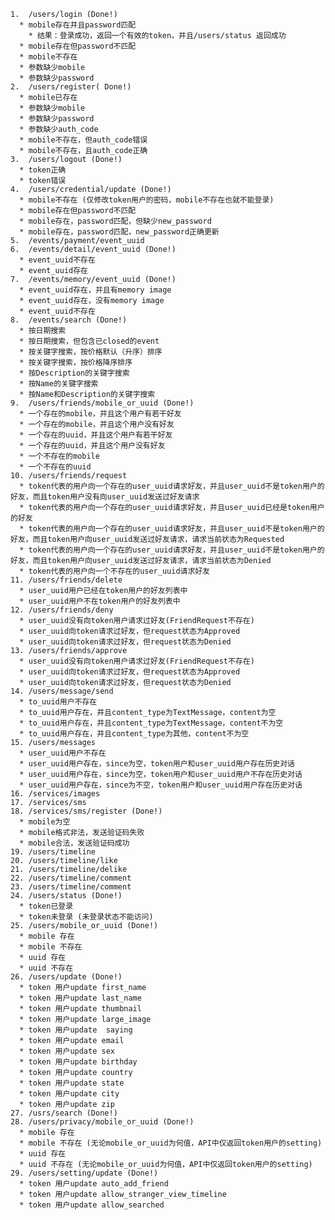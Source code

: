 
    1.  /users/login (Done!)
      * mobile存在并且password匹配
        * 结果：登录成功，返回一个有效的token，并且/users/status 返回成功
      * mobile存在但password不匹配
      * mobile不存在
      * 参数缺少mobile
      * 参数缺少password
    2.  /users/register( Done!)
      * mobile已存在
      * 参数缺少mobile
      * 参数缺少password
      * 参数缺少auth_code
      * mobile不存在，但auth_code错误
      * mobile不存在，且auth_code正确
    3.  /users/logout (Done!)
      * token正确
      * token错误
    4.  /users/credential/update (Done!)
      * mobile不存在 (仅修改token用户的密码，mobile不存在也就不能登录)
      * mobile存在但password不匹配
      * mobile存在，password匹配，但缺少new_password
      * mobile存在，password匹配，new_password正确更新
    5.  /events/payment/event_uuid
    6.  /events/detail/event_uuid (Done!)
      * event_uuid不存在
      * event_uuid存在
    7.  /events/memory/event_uuid (Done!)
      * event_uuid存在，并且有memory image
      * event_uuid存在，没有memory image
      * event_uuid不存在
    8.  /events/search (Done!)
      * 按日期搜索
      * 按日期搜索，但包含已closed的event
      * 按关键字搜索，按价格默认（升序）排序
      * 按关键字搜索，按价格降序排序
      * 按Description的关键字搜索
      * 按Name的关键字搜索
      * 按Name和Description的关键字搜索
    9.  /users/friends/mobile_or_uuid (Done!)
      * 一个存在的mobile，并且这个用户有若干好友
      * 一个存在的mobile，并且这个用户没有好友
      * 一个存在的uuid，并且这个用户有若干好友
      * 一个存在的uuid，并且这个用户没有好友
      * 一个不存在的mobile
      * 一个不存在的uuid
    10. /users/friends/request
      * token代表的用户向一个存在的user_uuid请求好友，并且user_uuid不是token用户的好友，而且token用户没有向user_uuid发送过好友请求
      * token代表的用户向一个存在的user_uuid请求好友，并且user_uuid已经是token用户的好友 
      * token代表的用户向一个存在的user_uuid请求好友，并且user_uuid不是token用户的好友，而且token用户向user_uuid发送过好友请求，请求当前状态为Requested
      * token代表的用户向一个存在的user_uuid请求好友，并且user_uuid不是token用户的好友，而且token用户向user_uuid发送过好友请求，请求当前状态为Denied
      * token代表的用户向一个不存在的user_uuid请求好友
    11. /users/friends/delete
      * user_uuid用户已经在token用户的好友列表中
      * user_uuid用户不在token用户的好友列表中
    12. /users/friends/deny
      * user_uuid没有向token用户请求过好友(FriendRequest不存在)
      * user_uuid向token请求过好友，但request状态为Approved
      * user_uuid向token请求过好友，但request状态为Denied
    13. /users/friends/approve
      * user_uuid没有向token用户请求过好友(FriendRequest不存在)
      * user_uuid向token请求过好友，但request状态为Approved
      * user_uuid向token请求过好友，但request状态为Denied
    14. /users/message/send
      * to_uuid用户不存在
      * to_uuid用户存在，并且content_type为TextMessage，content为空
      * to_uuid用户存在，并且content_type为TextMessage，content不为空
      * to_uuid用户存在，并且content_type为其他，content不为空
    15. /users/messages
      * user_uuid用户不存在
      * user_uuid用户存在，since为空，token用户和user_uuid用户存在历史对话
      * user_uuid用户存在，since为空，token用户和user_uuid用户不存在历史对话
      * user_uuid用户存在，since为不空，token用户和user_uuid用户存在历史对话
    16. /services/images
    17. /services/sms
    18. /services/sms/register (Done!)
      * mobile为空
      * mobile格式非法，发送验证码失败
      * mobile合法，发送验证码成功
    19. /users/timeline
    20. /users/timeline/like
    21. /users/timeline/delike
    22. /users/timeline/comment
    23. /users/timeline/comment
    24. /users/status (Done!)
      * token已登录
      * token未登录 (未登录状态不能访问)
    25. /users/mobile_or_uuid (Done!)
      * mobile 存在
      * mobile 不存在
      * uuid 存在
      * uuid 不存在
    26. /users/update (Done!)
      * token 用户update first_name
      * token 用户update last_name
      * token 用户update thumbnail
      * token 用户update large_image
      * token 用户update  saying
      * token 用户update email
      * token 用户update sex
      * token 用户update birthday
      * token 用户update country
      * token 用户update state
      * token 用户update city
      * token 用户update zip
    27. /usrs/search (Done!)
    28. /users/privacy/mobile_or_uuid (Done!)
      * mobile 存在
      * mobile 不存在 (无论mobile_or_uuid为何值，API中仅返回token用户的setting)
      * uuid 存在
      * uuid 不存在 (无论mobile_or_uuid为何值，API中仅返回token用户的setting)
    29. /users/setting/update (Done!)
      * token 用户update auto_add_friend
      * token 用户update allow_stranger_view_timeline
      * token 用户update allow_searched

